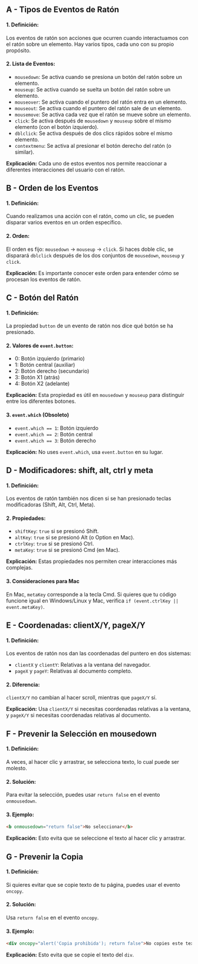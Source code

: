 ## A - Tipos de Eventos de Ratón

#### 1. **Definición:**

Los eventos de ratón son acciones que ocurren cuando interactuamos con el ratón sobre un elemento. Hay varios tipos, cada uno con su propio propósito.

#### 2. **Lista de Eventos:**

- `mousedown`: Se activa cuando se presiona un botón del ratón sobre un elemento.
- `mouseup`: Se activa cuando se suelta un botón del ratón sobre un elemento.
- `mouseover`: Se activa cuando el puntero del ratón entra en un elemento.
- `mouseout`: Se activa cuando el puntero del ratón sale de un elemento.
- `mousemove`: Se activa cada vez que el ratón se mueve sobre un elemento.
- `click`: Se activa después de `mousedown` y `mouseup` sobre el mismo elemento (con el botón izquierdo).
- `dblclick`: Se activa después de dos clics rápidos sobre el mismo elemento.
- `contextmenu`: Se activa al presionar el botón derecho del ratón (o similar).

**Explicación:**
Cada uno de estos eventos nos permite reaccionar a diferentes interacciones del usuario con el ratón.

## B - Orden de los Eventos

#### 1. **Definición:**

Cuando realizamos una acción con el ratón, como un clic, se pueden disparar varios eventos en un orden específico.

#### 2. **Orden:**

El orden es fijo: `mousedown` → `mouseup` → `click`. Si haces doble clic, se disparará `dblclick` después de los dos conjuntos de `mousedown`, `mouseup` y `click`.

**Explicación:**
Es importante conocer este orden para entender cómo se procesan los eventos de ratón.

## C - Botón del Ratón

#### 1. **Definición:**

La propiedad `button` de un evento de ratón nos dice qué botón se ha presionado.

#### 2. **Valores de `event.button`:**

- 0: Botón izquierdo (primario)
- 1: Botón central (auxiliar)
- 2: Botón derecho (secundario)
- 3: Botón X1 (atrás)
- 4: Botón X2 (adelante)

**Explicación:**
Esta propiedad es útil en `mousedown` y `mouseup` para distinguir entre los diferentes botones.

#### 3. `event.which` (Obsoleto)

- `event.which == 1`: Botón izquierdo
- `event.which == 2`: Botón central
- `event.which == 3`: Botón derecho

**Explicación:**
No uses `event.which`, usa `event.button` en su lugar.

## D - Modificadores: shift, alt, ctrl y meta

#### 1. **Definición:**

Los eventos de ratón también nos dicen si se han presionado teclas modificadoras (Shift, Alt, Ctrl, Meta).

#### 2. **Propiedades:**

- `shiftKey`: `true` si se presionó Shift.
- `altKey`: `true` si se presionó Alt (o Option en Mac).
- `ctrlKey`: `true` si se presionó Ctrl.
- `metaKey`: `true` si se presionó Cmd (en Mac).

**Explicación:**
Estas propiedades nos permiten crear interacciones más complejas.

#### 3. Consideraciones para Mac

En Mac, `metaKey` corresponde a la tecla Cmd. Si quieres que tu código funcione igual en Windows/Linux y Mac, verifica `if (event.ctrlKey || event.metaKey)`.

## E - Coordenadas: clientX/Y, pageX/Y

#### 1. **Definición:**

Los eventos de ratón nos dan las coordenadas del puntero en dos sistemas:

- `clientX` y `clientY`: Relativas a la ventana del navegador.
- `pageX` y `pageY`: Relativas al documento completo.

#### 2. **Diferencia:**

`clientX/Y` no cambian al hacer scroll, mientras que `pageX/Y` sí.

**Explicación:**
Usa `clientX/Y` si necesitas coordenadas relativas a la ventana, y `pageX/Y` si necesitas coordenadas relativas al documento.

## F - Prevenir la Selección en mousedown

#### 1. **Definición:**

A veces, al hacer clic y arrastrar, se selecciona texto, lo cual puede ser molesto.

#### 2. **Solución:**

Para evitar la selección, puedes usar `return false` en el evento `onmousedown`.

#### 3. **Ejemplo:**

```html
<b onmousedown="return false">No seleccionar</b>
```

**Explicación:**
Esto evita que se seleccione el texto al hacer clic y arrastrar.

## G - Prevenir la Copia

#### 1. **Definición:**

Si quieres evitar que se copie texto de tu página, puedes usar el evento `oncopy`.

#### 2. **Solución:**

Usa `return false` en el evento `oncopy`.

#### 3. **Ejemplo:**

```html
<div oncopy="alert('Copia prohibida'); return false">No copies este texto.</div>
```

**Explicación:**
Esto evita que se copie el texto del `div`.
